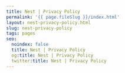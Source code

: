 ```yaml
---
title: Nest | Privacy Policy
permalink: '{{ page.fileSlug }}/index.html'
layout: nest-privacy-policy.html
slug: nest-privacy-policy
tags: pages
seo:
  noindex: false
  title: Nest | Privacy Policy
  og:title: Nest | Privacy Policy
  twitter:title: Nest | Privacy Policy
---
```



